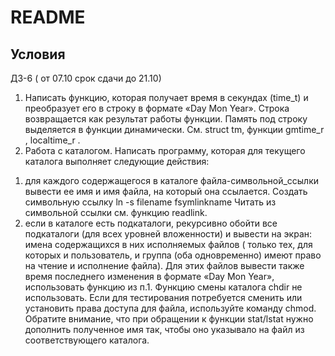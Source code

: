 # README

## Условия

ДЗ-6 ( от 07.10 срок сдачи до 21.10)
1. Написать функцию, которая получает время в секундах (time_t) и преобразует его в строку в формате «Day Mon Year». Строка возвращается как результат работы функции. Память под строку выделяется в функции динамически.
См. struct tm, функции gmtime_r , localtime_r .
 
2. Работа с каталогом.
Написать программу, которая для текущего каталога выполняет следующие действия:
 
1) для каждого содержащегося в каталоге файла-символьной_ссылки вывести ее имя и имя файла, на который она ссылается.
Создать символьную ссылку ln -s filename fsymlinkname
Читать из символьной ссылки см. функцию readlink.
 
2) если в каталоге есть подкаталоги, рекурсивно обойти все подкаталоги (для всех уровней вложенности) и вывести на экран:
имена содержащихся в них исполняемых файлов ( только тех, для которых и пользователь, и группа (оба одновременно) имеют право на чтение и исполнение файла). Для этих файлов вывести также время последнего изменения в формате «Day Mon Year», использовать функцию из п.1.
Функцию смены каталога chdir не использовать.
Если для тестирования потребуется сменить или установить права доступа для файла, используйте команду chmod.
Обратите внимание, что при обращении к функции stat/lstat нужно дополнить полученное имя так, чтобы оно указывало на файл из соответствующего каталога.